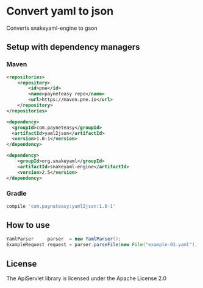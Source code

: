 Convert yaml to json
==========================

Converts snakeyaml-engine to gson

## Setup with dependency managers

### Maven

```xml
<repositories>
    <repository>
        <id>pne</id>
        <name>payneteasy repo</name>
        <url>https://maven.pne.io</url>
    </repository>
</repositories>

<dependency>
  <groupId>com.payneteasy</groupId>
  <artifactId>yaml2json</artifactId>
  <version>1.0-1</version>
</dependency>

<dependency>
    <groupId>org.snakeyaml</groupId>
    <artifactId>snakeyaml-engine</artifactId>
    <version>2.5</version>
</dependency>

```

### Gradle

```groovy
compile 'com.payneteasy:yaml2json:1.0-1'
```

How to use
------------

```java
YamlParser     parser  = new YamlParser();
ExampleRequest request = parser.parseFile(new File("example-01.yaml"), ExampleRequest.class);
```

## License

The ApiServlet library is licensed under the Apache License 2.0
